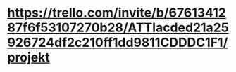 # https://trello.com/invite/b/6761341287f6f53107270b28/ATTIacded21a25926724df2c210ff1dd9811CDDDC1F1/projekt
